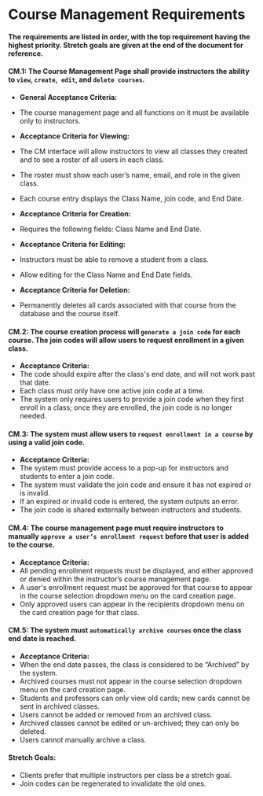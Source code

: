# Course Management Requirements
#### The requirements are listed in order, with the top requirement having the highest priority. Stretch goals are given at the end of the document for reference.


#### CM.1: The Course Management Page shall provide instructors the ability to `view`, `create`,` edit`, and `delete courses`.
* **General Acceptance Criteria:**
* The course management page and all functions on it must be available only to instructors.


* **Acceptance Criteria for Viewing:**
* The CM interface will allow instructors to view all classes they created and to see a roster of all users in each class.
* The roster must show each user’s name, email, and role in the given class.
* Each course entry displays the Class Name, join code, and End Date.


* **Acceptance Criteria for Creation:**
* Requires the following fields: Class Name and End Date.


* **Acceptance Criteria for Editing:**
* Instructors must be able to remove a student from a class.
* Allow editing for the Class Name and End Date fields.


* **Acceptance Criteria for Deletion:**
* Permanently deletes all cards associated with that course from the database and the course itself.


#### CM.2: The course creation process will `generate a join code` for each course. The join codes will allow users to request enrollment in a given class.
* **Acceptance Criteria:**
* The code should expire after the class's end date, and will not work past that date.
* Each class must only have one active join code at a time.
* The system only requires users to provide a join code when they first enroll in a class; once they are enrolled, the join code is no longer needed.


#### CM.3: The system must allow users to `request enrollment in a course` by using a valid join code.
* **Acceptance Criteria:**
* The system must provide access to a pop-up for instructors and students to enter a join code.
* The system must validate the join code and ensure it has not expired or is invalid.
* If an expired or invalid code is entered, the system outputs an error.  
* The join code is shared externally between instructors and students.


#### CM.4: The course management page must require instructors to manually `approve a user’s enrollment request` before that user is added to the course.
* **Acceptance Criteria:**
* All pending enrollment requests must be displayed, and either approved or denied within the instructor’s course management page.
* A user's enrollment request must be approved for that course to appear in the course selection dropdown menu on the card creation page.
* Only approved users can appear in the recipients dropdown menu on the card creation page for that class.


#### CM.5: The system must `automatically archive courses` once the class end date is reached.
* **Acceptance Criteria:**
* When the end date passes, the class is considered to be “Archived” by the system.
* Archived courses must not appear in the course selection dropdown menu on the card creation page.
* Students and professors can only view old cards; new cards cannot be sent in archived classes.
* Users cannot be added or removed from an archived class.
* Archived classes cannot be edited or un-archived; they can only be deleted.
* Users cannot manually archive a class.

#### Stretch Goals:
* Clients prefer that multiple instructors per class be a stretch goal.
* Join codes can be regenerated to invalidate the old ones. 

